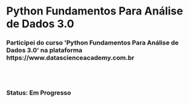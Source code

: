 # Python Fundamentos Para Análise de Dados 3.0

<h3>
  Participei do curso 'Python Fundamentos Para Análise de Dados 3.0' na plataforma https://www.datascienceacademy.com.br
</h3>
<br>
<br>

<h3>Status: Em Progresso</h3>
<br>




